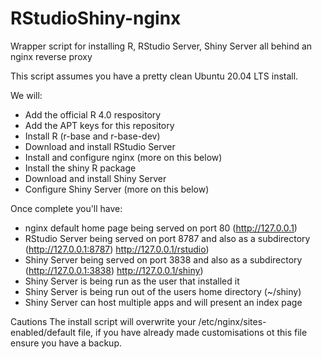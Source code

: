# RStudioShiny-nginx
Wrapper script for installing R, RStudio Server, Shiny Server all behind an nginx reverse proxy

This script assumes you have a pretty clean Ubuntu 20.04 LTS install.

We will:
* Add the official R 4.0 respository
* Add the APT keys for this repository
* Install R (r-base and r-base-dev)
* Download and install RStudio Server
* Install and configure nginx (more on this below)
* Install the shiny R package
* Download and install Shiny Server
* Configure Shiny Server (more on this below)

Once complete you'll have:
* nginx default home page being served on port 80 (http://127.0.0.1)
* RStudio Server being served on port 8787 and also as a subdirectory (http://127.0.0.1:8787) http://127.0.0.1/rstudio)
* Shiny Server being served on port 3838 and also as a subdirectory (http://127.0.0.1:3838) http://127.0.0.1/shiny)
* Shiny Server is being run as the user that installed it
* Shiny Server is being run out of the users home directory (~/shiny)
* Shiny Server can host multiple apps and will present an index page 

Cautions
The install script will overwrite your /etc/nginx/sites-enabled/default file, if you have already made customisations ot this file ensure you have a backup.
